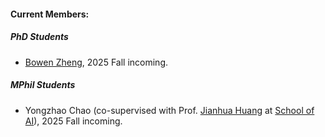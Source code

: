 #### Current Members:

##### PhD Students

- [Bowen Zheng](https://scholar.google.com/citations?user=6w720AcAAAAJ), 2025 Fall incoming.

##### MPhil Students
- Yongzhao Chao (co-supervised with Prof. [Jianhua Huang](https://sai.cuhk.edu.cn/en/teacher/108) at [School of AI](https://sai.cuhk.edu.cn/en)), 2025 Fall incoming. 